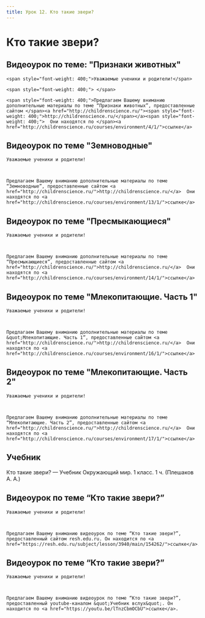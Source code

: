 ```yaml
---
title: Урок 12. Кто такие звери?
---
```


# Кто такие звери?

## Видеоурок по теме: "Признаки животных"

<p style="font-weight: 400;">
	<span style="font-weight: 400;">Уважаемые ученики и родители!</span>
</p>
<p style="font-weight: 400;">
	<span style="font-weight: 400;"> </span>
</p>
<p style="font-weight: 400;">
	<span style="font-weight: 400;">Предлагаем Вашему вниманию дополнительные материалы по теме “Признаки животных”, предоставленные сайтом </span><a href="http://childrenscience.ru/"><span style="font-weight: 400;">http://childrenscience.ru/</span></a><span style="font-weight: 400;">  Они находятся по </span><a href="http://childrenscience.ru/courses/environment/4/1/">ссылке</a>
</p>

## Видеоурок по теме "Земноводные"

<p dir="ltr">
	Уважаемые ученики и родители!
</p>
<p dir="ltr">
	 
</p>
<p dir="ltr">
	Предлагаем Вашему вниманию дополнительные материалы по теме “Земноводные”, предоставленные сайтом <a href="http://childrenscience.ru/">http://childrenscience.ru/</a>  Они находятся по <a href="http://childrenscience.ru/courses/environment/13/1/">ссылке</a>
</p>

## Видеоурок по теме "Пресмыкающиеся"

<p dir="ltr">
	Уважаемые ученики и родители!
</p>
<p dir="ltr">
	 
</p>
<p dir="ltr">
	Предлагаем Вашему вниманию дополнительные материалы по теме “Пресмыкающиеся”, предоставленные сайтом <a href="http://childrenscience.ru/">http://childrenscience.ru/</a>  Они находятся по <a href="http://childrenscience.ru/courses/environment/14/1/">ссылке</a>
</p>

## Видеоурок по теме "Млекопитающие. Часть 1"

<p dir="ltr">
	Уважаемые ученики и родители!
</p>
<p dir="ltr">
	 
</p>
<p dir="ltr">
	Предлагаем Вашему вниманию дополнительные материалы по теме &quot;Млекопитающие. Часть 1”, предоставленные сайтом <a href="http://childrenscience.ru/">http://childrenscience.ru/</a>  Они находятся по <a href="http://childrenscience.ru/courses/environment/16/1/">ссылке</a>
</p>

## Видеоурок по теме "Млекопитающие. Часть 2"

<p dir="ltr">
	Уважаемые ученики и родители!
</p>
<p dir="ltr">
	 
</p>
<p dir="ltr">
	Предлагаем Вашему вниманию дополнительные материалы по теме “Млекопитающие. Часть 2”, предоставленные сайтом <a href="http://childrenscience.ru/">http://childrenscience.ru/</a>  Они находятся по <a href="http://childrenscience.ru/courses/environment/17/1/">ссылке</a>
</p>

## Учебник

Кто такие звери? — Учебник Окружающий мир. 1 класс. 1 ч. (Плешаков А. А.)

## Видеоурок по теме “Кто такие звери?”

<p>
	Уважаемые ученики и родители!
</p>
<p>
	 
</p>
<p>
	Предлагаем Вашему вниманию видеоурок по теме “Кто такие звери?”, предоставленный сайтом resh.edu.ru. Он находится по <a href="https://resh.edu.ru/subject/lesson/3940/main/154262/">ссылке</a>.
</p>

## Видеоурок по теме “Кто такие звери?”

<p>
	Уважаемые ученики и родители!
</p>
<p>
	 
</p>
<p>
	Предлагаем Вашему вниманию видеоурок по теме “Кто такие звери?”, предоставленный youtube-каналом &quot;Учебник вслух&quot;. Он находится по <a href="https://youtu.be/lTnzCbmOCbU">ссылке</a>.
</p>